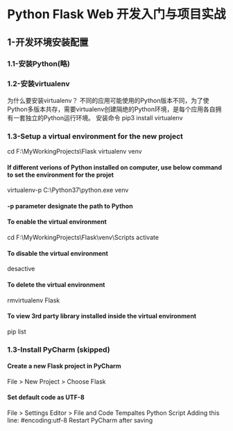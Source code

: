# Python Flask Web 开发入门与项目实战
## 1-开发环境安装配置
### 1.1-安装Python(略)
### 1.2-安装virtualenv
为什么要安装virtualenv？
不同的应用可能使用的Python版本不同，为了使Python多版本共存，需要virtualenv创建隔绝的Python环境，是每个应用各自拥有一套独立的Python运行环境。
安装命令 pip3 install virtualenv
### 1.3-Setup a virtual environment for the new project
cd F:\MyWorkingProjects\Flask
virtualenv venv

#### If different verions of Python installed on computer, use below command to set the environment for the projet
virtualenv-p C:\Python37\python.exe venv

#### -p parameter designate the path to Python
#### To enable the virtual environment
cd F:\MyWorkingProjects\Flask\venv\Scripts
activate
#### To disable the virtual environment
desactive
#### To delete the virtual environment
rmvirtualenv Flask
#### To view 3rd party library installed inside the virtual environment
pip list
### 1.3-Install PyCharm (skipped)
#### Create a new Flask project in PyCharm
File > New Project > Choose Flask
#### Set default code as UTF-8
File > Settings
Editor > File and Code Tempaltes
Python Script
Adding this line:
#encoding:utf-8
Restart PyCharm after saving






